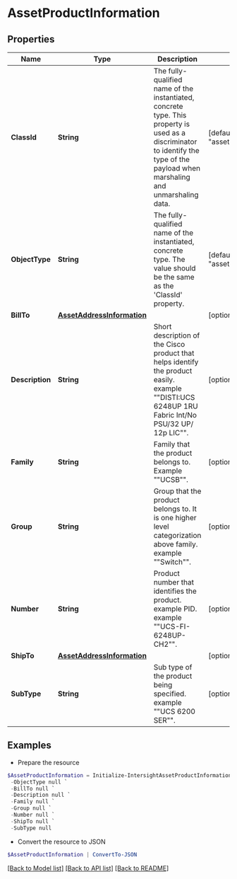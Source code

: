 # AssetProductInformation
## Properties

Name | Type | Description | Notes
------------ | ------------- | ------------- | -------------
**ClassId** | **String** | The fully-qualified name of the instantiated, concrete type. This property is used as a discriminator to identify the type of the payload when marshaling and unmarshaling data. | [default to "asset.ProductInformation"]
**ObjectType** | **String** | The fully-qualified name of the instantiated, concrete type. The value should be the same as the &#39;ClassId&#39; property. | [default to "asset.ProductInformation"]
**BillTo** | [**AssetAddressInformation**](AssetAddressInformation.md) |  | [optional] 
**Description** | **String** | Short description of the Cisco product that helps identify the product easily. example &quot;&quot;DISTI:UCS 6248UP 1RU Fabric Int/No PSU/32 UP/ 12p LIC&quot;&quot;. | [optional] [readonly] 
**Family** | **String** | Family that the product belongs to. Example &quot;&quot;UCSB&quot;&quot;. | [optional] [readonly] 
**Group** | **String** | Group that the product belongs to. It is one higher level categorization above family. example &quot;&quot;Switch&quot;&quot;. | [optional] [readonly] 
**Number** | **String** | Product number that identifies the product. example PID. example &quot;&quot;UCS-FI-6248UP-CH2&quot;&quot;. | [optional] [readonly] 
**ShipTo** | [**AssetAddressInformation**](AssetAddressInformation.md) |  | [optional] 
**SubType** | **String** | Sub type of the product being specified. example &quot;&quot;UCS 6200 SER&quot;&quot;. | [optional] [readonly] 

## Examples

- Prepare the resource
```powershell
$AssetProductInformation = Initialize-IntersightAssetProductInformation  -ClassId null `
 -ObjectType null `
 -BillTo null `
 -Description null `
 -Family null `
 -Group null `
 -Number null `
 -ShipTo null `
 -SubType null
```

- Convert the resource to JSON
```powershell
$AssetProductInformation | ConvertTo-JSON
```

[[Back to Model list]](../README.md#documentation-for-models) [[Back to API list]](../README.md#documentation-for-api-endpoints) [[Back to README]](../README.md)

